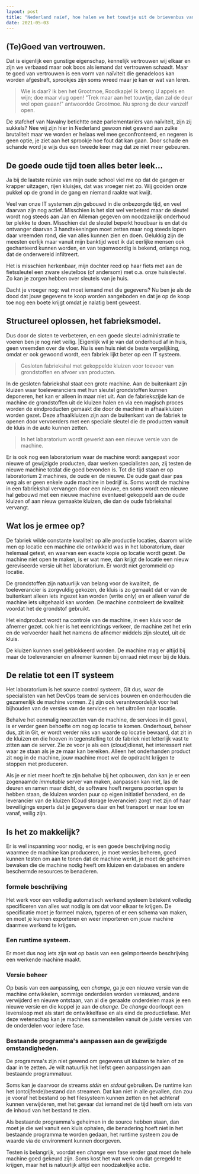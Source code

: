 ```yaml
---
layout: post
title: "Nederland naïef, hoe halen we het touwtje uit de brievenbus van onze IT"
date: 2021-05-03
---
```


## (Te)Goed van vertrouwen.

Dat is eigenlijk een gunstige eigenschap, kennelijk vertrouwen wij elkaar en zijn we verbaasd maar ook boos als iemand dat vertrouwen schaadt. Maar te goed van vertrouwen is een vorm van naïviteit die genadeloos kan worden afgestraft, sprookjes zijn soms wreed maar je kan er wat van leren.

>Wie is daar? Ik ben het Grootmoe, Roodkapje! Ik breng U appels en wijn; doe maar vlug open!  "Trek maar aan het touwtje, dan zal de deur wel open gaaan!" antwoordde Grootmoe. Nu sprong de deur vanzelf open.

De stafchef van Navalny betichtte onze parlementariërs van naïviteit, zijn zij sukkels? Nee wij zijn hier in Nederland gewoon niet gewend aan zulke brutaliteit maar we worden er helaas wel mee geconfronteerd, en negeren is geen optie, je ziet aan het sprookje hoe fout dat kan gaan. Door schade en schande word je wijs dus een tweede keer mag dat ze niet meer gebeuren.

## De goede oude tijd toen alles beter leek...

  Ja bij de laatste reünie van mijn oude school viel me op dat de gangen er krapper uitzagen, rijen kluisjes, dat was vroeger niet zo. Wij gooiden onze pukkel op de grond in de gang en niemand raakte wat kwijt. 

  Veel van onze IT systemen zijn gebouwd in die onbezorgde tijd, en veel daarvan zijn nog actief. Misschien is het slot wel verbeterd maar de sleutel wordt nog steeds aan Jan en Alleman gegeven om noodzakelijk onderhoud ter plekke te doen. Misschien dat de sleutel beperkt houdbaar is en dat de ontvanger daarvan 3 handtekeningen moet zetten maar nog steeds lopen daar vreemden rond, die van alles kunnen zien en doen. Gelukkig zijn de meesten eerlijk maar vanuit mijn banktijd weet ik dat eerlijke mensen ook gechanteerd kunnen worden, en van tegenwoordig is bekend, onlangs nog, dat de onderwereld infiltreert.

  Het is misschien herkenbaar, mijn dochter reed op haar fiets met aan de fietssleutel een zware sleutelbos (of andersom) met o.a. onze huissleutel. Zo kan je zorgen hebben over sleutels van je huis.

  Dacht je vroeger nog: wat moet iemand met die gegevens? Nu ben je als de dood dat jouw gegevens te koop worden aangeboden en dat je op de koop toe nog een boete krijgt omdat je nalatig bent geweest.

## Structureel oplossen, het fabrieksmodel.
  
  Dus door de sloten te verbeteren, en een goede sleutel administratie te voeren ben je nog niet veilig. |Eigenlijk wil je van dat onderhoud af in huis, geen vreemden over de vloer. Nu is een huis niet de beste vergelijking, omdat er ook gewoond wordt, een fabriek lijkt beter op een IT systeem.

  > Gesloten fabriekshal met gekoppelde kluizen voor toevoer van grondstoffen en afvoer van producten.

   In de gesloten fabriekshal staat een grote machine. Aan de buitenkant zijn kluizen waar toeleveranciers met hun sleutel grondstoffen kunnen deponeren, het kan er alleen in maar niet uit. Aan de fabriekszijde kan de machine de grondstoffen uit de kluizen halen en via een magisch proces worden de eindproducten gemaakt die door de machine in afhaalkluizen worden gezet. Deze afhaalkluizen zijn aan de buitenkant van de fabriek te openen door vervoerders met een speciale sleutel die de producten vanuit de kluis in de auto kunnen zetten.

 > In het labaratorium wordt gewerkt aan een nieuwe versie van de machine.

  Er is ook nog een laboratorium  waar de machine wordt aangepast voor nieuwe of gewijzigde producten, daar werken specialisten aan, zij testen de nieuwe machine totdat die goed bevonden is. Tot die tijd staan er op laboratorium 2 machines, de oude en de nieuwe. De oude gaat daar pas weg als er geen enkele oude machine in bedrijf is. Soms wordt de machine in een fabriekshal vervangen door een nieuwe, en soms wordt een nieuwe hal gebouwd met een nieuwe machine eventueel gekoppeld aan de oude kluizen of aan nieuw gemaakte kluizen, die dan de oude fabriekshal vervangt.

## Wat los je ermee op?

  De fabriek wilde constante kwaliteit op alle productie locaties, daarom wilde men op locatie een machine die ontwikkeld was in het laboratorium, daar helemaal getest, en waarvan een exacte kopie op locatie wordt gezet. De machine niet open te maken, is er wat mee, dan krijgt de locatie een nieuw gereviseerde versie uit het laboratorium. Er wordt niet gerommeld op locatie. 
  
  De grondstoffen zijn natuurlijk van belang voor de kwaliteit, de toeleverancier is zorgvuldig gekozen, de kluis is zo gemaakt dat er van de buitenkant alleen iets ingezet kan worden (write only) en er alleen vanaf de machine iets uitgehaald kan worden. De machine controleert de kwaliteit voordat het de grondstof gebruikt.

  Het eindproduct wordt na controle van de machine, in een kluis voor de afnemer gezet. ook hier is het eenrichtings verkeer, de machine zet het erin en de vervoerder haalt het namens de afnemer middels zijn sleutel, uit de kluis.

  De kluizen kunnen snel geblokkeerd worden. De machine mag er altijd bij maar de toeleverancier en afnemer kunnen bij onraad niet meer bij de kluis.

## De relatie tot een IT systeem

  Het laboratorium is het source control systeem, Git dus, waar de specialisten van het DevOps team de services bouwen en onderhouden die gezamenlijk de machine vormen. Zij zijn ook verantwoordelijk voor het bijhouden van de versies van de services en het uitrollen naar locatie. 

  Behalve het eenmalig neerzetten van de machine, de services in dit geval, is er verder geen behoefte om nog op locatie te komen. Onderhoud, beheer dus, zit in Git, er wordt verder niks van waarde op locatie bewaard, dat zit in de kluizen en die hoeven in tegenstelling tot de fabriek niet letterlijk vast te zitten aan de server. Zie ze voor je als een (cloud)dienst, het interessert niet waar ze staan als je ze maar kan bereiken. Alleen het onderhanden product zit nog in de machine, jouw machine moet wel de opdracht krijgen te stoppen met produceren.

  Als je er niet meer hoeft te zijn behalve bij het opbouwen, dan kan je er een zogenaamde _immutable_ server van maken, aanpassen kan niet, las de deuren en ramen maar dicht, de software hoeft nergens poorten open te hebben staan, de kluizen worden puur op eigen initiatief benaderd, en de leverancier van de kluizen (Coud storage leverancier) zorgt met zijn of haar beveiligings experts dat je gegevens daar en het transport er naar toe en vanaf, veilig zijn. 

## Is het zo makkelijk?
  Er is wel inspanning voor nodig, er is een goede beschrijving nodig waarmee de machine kan produceren, je moet versies beheren, goed kunnen testen om aan te tonen dat de machine werkt, je moet de geheimen bewaken die de machine nodig heeft om kluizen en databases en andere beschermde resources te benaderen.
  ### formele beschrijving

  Het werk voor een volledig automatisch werkend systeem betekent volledig specificeren van alles wat nodig is om dat voor elkaar te krijgen. De specificatie moet je formeel maken, typeren of er een schema van maken, en moet je kunnen exporteren en weer importeren om jouw machine daarmee werkend te krijgen.

  ### Een runtime systeem.

  Er moet dus nog iets zijn wat op basis van een geïmporteerde beschrijving een werkende machine maakt.

  ### Versie beheer

  Op basis van een aanpassing, een _change_, ga je een nieuwe versie van de machine ontwikkelen, sommige onderdelen worden vernieuwd, andere verwijderd en nieuwe ontstaan, van al die geraakte onderdelen maak je een nieuwe versie en die koppel je aan de _change_. De _change_ doorloopt een levensloop met als start de ontwikkelfase en als eind de productiefase. Met deze wetenschap kan je machines samenstellen vanuit de juiste versies van de onderdelen voor iedere fase. 

  ### Bestaande programma's aanpassen aan de gewijzigde omstandigheden.

  De programma's zijn niet gewend om gegevens uit kluizen te halen of ze daar in te zetten. Je wilt natuurlijk het liefst geen aanpassingen aan bestaande programmatuur. 

  Soms kan je daarvoor de streams _stdin_ en _stdout_ gebruiken. De runtime kan het (ontcijferde)bestand dan streamen. Dat kan niet in alle gevallen, dan zou je vooraf het bestand op het filesysteem kunnen zetten en het achteraf kunnen verwijderen, met het gevaar dat iemand net de tijd heeft om iets van de inhoud van het bestand te zien.

  Als bestaande programma's geheimen in de source hebben staan, dan moet je die wel vanuit een kluis ophalen, die benadering hoeft niet in het bestaande programma te worden gedaan, het runtime systeem zou de waarde via de environment kunnen doorgeven.

  Testen is belangrijk, voordat een _change_ een fase verder gaat moet de hele machine goed gekeurd zijn. Soms kost het wat werk om dat geregeld te krijgen, maar het is natuurlijk altijd een noodzakelijke actie. 




